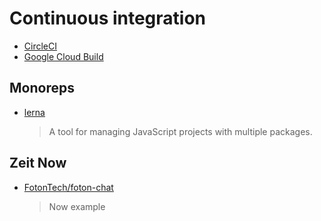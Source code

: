 # Continuous integration

- [CircleCI](https://circleci.com/)
- [Google Cloud Build](https://cloud.google.com/cloud-build/)

## Monoreps

- [lerna](https://github.com/lerna/lerna)
  > A tool for managing JavaScript projects with multiple packages.

## Zeit Now

- [FotonTech/foton-chat](https://github.com/FotonTech/foton-chat)
  > Now example
